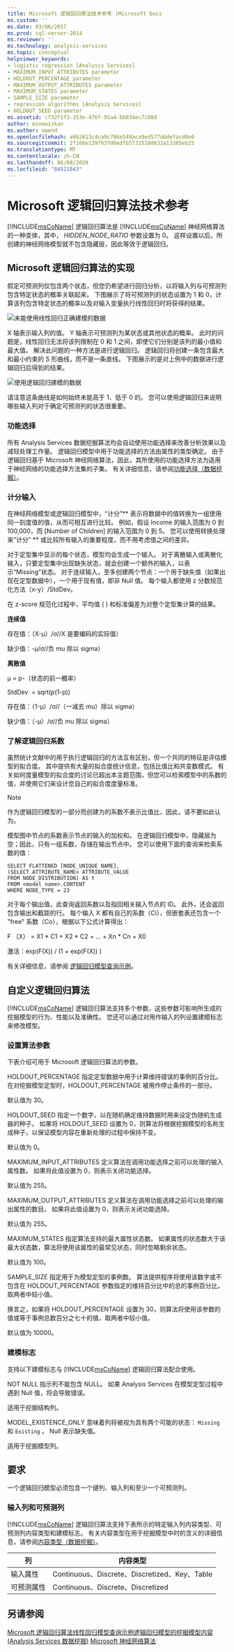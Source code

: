 ```yaml
---
title: Microsoft 逻辑回归算法技术参考 |Microsoft Docs
ms.custom: ''
ms.date: 03/06/2017
ms.prod: sql-server-2014
ms.reviewer: ''
ms.technology: analysis-services
ms.topic: conceptual
helpviewer_keywords:
- logistic regression [Analysis Services]
- MAXIMUM_INPUT_ATTRIBUTES parameter
- HOLDOUT_PERCENTAGE parameter
- MAXIMUM_OUTPUT_ATTRIBUTES parameter
- MAXIMUM_STATES parameter
- SAMPLE_SIZE parameter
- regression algorithms [Analysis Services]
- HOLDOUT_SEED parameter
ms.assetid: cf32f1f3-153e-476f-91a4-bb834ec7c88d
author: minewiskan
ms.author: owend
ms.openlocfilehash: a9b2613c4ca9c706e549aca9ed577a6defacd0e0
ms.sourcegitcommit: 2f166e139f637d6edfb5731510d632a13205eb25
ms.translationtype: MT
ms.contentlocale: zh-CN
ms.lasthandoff: 06/08/2020
ms.locfileid: "84521843"
---
```

# <a name="microsoft-logistic-regression-algorithm-technical-reference"></a>Microsoft 逻辑回归算法技术参考
  [!INCLUDE[msCoName](../../includes/msconame-md.md)] 逻辑回归算法是 [!INCLUDE[msCoName](../../includes/msconame-md.md)] 神经网络算法的一种变体，其中， *HIDDEN_NODE_RATIO* 参数设置为 0。 这样设置以后，所创建的神经网络模型就不包含隐藏层，因此等效于逻辑回归。

## <a name="implementation-of-the-microsoft-logistic-regression-algorithm"></a>Microsoft 逻辑回归算法的实现
 假定可预测列仅包含两个状态，但您仍希望进行回归分析，以将输入列与可预测列包含特定状态的概率关联起来。 下图展示了将可预测列的状态设置为 1 和 0，计算该列包含特定状态的概率以及对输入变量执行线性回归时将获得的结果。

 ![未能使用线性回归正确建模的数据](../media/logistic-linear-regression.gif "未能使用线性回归正确建模的数据")

 X 轴表示输入列的值。 Y 轴表示可预测列为某状态或其他状态的概率。 此时的问题是，线性回归无法将该列限制在 0 和 1 之间，即使它们分别是该列的最小值和最大值。 解决此问题的一种方法是进行逻辑回归。 逻辑回归将创建一条包含最大和最小约束的 S 形曲线，而不是一条直线。 下图展示的是对上例中的数据进行逻辑回归后得到的结果。

 ![使用逻辑回归建模的数据](../media/logistic-regression.gif "使用逻辑回归建模的数据")

 请注意这条曲线是如何始终未能高于 1、低于 0 的。 您可以使用逻辑回归来说明哪些输入列对于确定可预测列的状态很重要。

### <a name="feature-selection"></a>功能选择
 所有 Analysis Services 数据挖掘算法均会自动使用功能选择来改善分析效果以及减轻处理工作量。 逻辑回归模型中用于功能选择的方法由属性的类型确定。 由于逻辑回归基于 Microsoft 神经网络算法，因此，其所使用的功能选择方法为适用于神经网络的功能选择方法集的子集。 有关详细信息，请参阅[功能选择（数据挖掘）](feature-selection-data-mining.md)。

### <a name="scoring-inputs"></a>计分输入
 在神经网络模型或逻辑回归模型中，“计分”** 表示将数据中的值转换为一组使用同一刻度值的值，从而可相互进行比较。 例如，假设 Income 的输入范围为 0 到 100,000，而 [Number of Children] 的输入范围为 0 到 5。 您可以使用转换处理来“计分” ** 或比较所有输入的重要程度，而不用考虑值之间的差异。

 对于定型集中显示的每个状态，模型均会生成一个输入。 对于离散输入或离散化输入，只要定型集中出现缺失状态，就会创建一个额外的输入，以表示“Missing”状态。 对于连续输入，至多创建两个节点：一个用于缺失值（如果出现在定型数据中），一个用于现有值，即非 Null 值。 每个输入都使用 z 分数规范化方法（x-y）/StdDev。

 在 z-score 规范化过程中，平均值 ( ) 和标准偏差为对整个定型集计算的结果。

 **连续值**

 存在值：（X-μ）/σ//X 是要编码的实际值）

 缺少值：-μ/σ//负 mu 除以 sigma）

 **离散值**

 μ = p-（状态的前一概率）

 StdDev  = sqrt(p(1-p))

 存在值：（1-μ）/σ//（一减去 mu）除以 sigma）

 缺少值：（-μ）/σ//负 mu 除以 sigma）

### <a name="understanding-logistic-regression-coefficients"></a>了解逻辑回归系数
 虽然统计文献中的用于执行逻辑回归的方法互有区别，但一个共同的特征是评估模型的拟合度。 其中提供有大量的拟合度统计信息，包括比值比和共变数模式。 有关如何度量模型的拟合度的讨论已超出本主题范围，但您可以检索模型中的系数的值，并使用它们来设计您自己的拟合度度量标准。

> [!NOTE]
>  作为逻辑回归模型的一部分而创建为的系数不表示比值比，因此，请不要如此认为。

 模型图中节点的系数表示节点的输入的加权和。 在逻辑回归模型中，隐藏层为空；因此，只有一组系数，存储在输出节点中。 您可以使用下面的查询来检索系数的值：

```
SELECT FLATTENED [NODE_UNIQUE NAME],
(SELECT ATTRIBUTE_NAME< ATTRIBUTE_VALUE
FROM NODE_DISTRIBUTION) AS t
FROM <model name>.CONTENT
WHERE NODE_TYPE = 23
```

 对于每个输出值，此查询返回系数以及指回相关输入节点的 ID。 此外，还会返回包含输出和截距的行。 每个输入 X 都有自己的系数（Ci），但嵌套表还包含一个 "free" 系数（Co），根据以下公式计算得出：

 F （X） = X1 * C1 + X2 \* C2 + ... + Xn \* Cn + X0

 激活：exp(F(X)) / (1 + exp(F(X)) )

 有关详细信息，请参阅 [逻辑回归模型查询示例](logistic-regression-model-query-examples.md)。

## <a name="customizing-the-logistic-regression-algorithm"></a>自定义逻辑回归算法
 [!INCLUDE[msCoName](../../includes/msconame-md.md)] 逻辑回归算法支持多个参数，这些参数可影响所生成的挖掘模型的行为、性能以及准确性。 您还可以通过对用作输入的列设置建模标志来修改模型。

### <a name="setting-algorithm-parameters"></a>设置算法参数
 下表介绍可用于 Microsoft 逻辑回归算法的参数。

 HOLDOUT_PERCENTAGE 指定定型数据中用于计算维持错误的事例的百分比。 在对挖掘模型定型时，HOLDOUT_PERCENTAGE 被用作停止条件的一部分。

 默认值为 30。

 HOLDOUT_SEED 指定一个数字，以在随机确定维持数据时用来设定伪随机生成器的种子。 如果将 HOLDOUT_SEED 设置为 0，则算法将根据挖掘模型的名称生成种子，以保证模型内容在重新处理的过程中保持不变。

 默认值为 0。

 MAXIMUM_INPUT_ATTRIBUTES 定义算法在调用功能选择之前可以处理的输入属性数。 如果将此值设置为 0，则表示关闭功能选择。

 默认值为 255。

 MAXIMUM_OUTPUT_ATTRIBUTES 定义算法在调用功能选择之前可以处理的输出属性的数目。 如果将此值设置为 0，则表示关闭功能选择。

 默认值为 255。

 MAXIMUM_STATES 指定算法支持的最大属性状态数。 如果属性的状态数大于该最大状态数，算法将使用该属性的最常见状态，同时忽略剩余状态。

 默认值为 100。

 SAMPLE_SIZE 指定用于为模型定型的事例数。 算法提供程序将使用该数字或不包含在 HOLDOUT_PERCENTAGE 参数指定的维持百分比中的总的事例百分比，取两者中较小值。

 换言之，如果将 HOLDOUT_PERCENTAGE 设置为 30，则算法将使用该参数的值或等于事例总数百分之七十的值，取两者中较小值。

 默认值为 10000。

### <a name="modeling-flags"></a>建模标志
 支持以下建模标志与 [!INCLUDE[msCoName](../../includes/msconame-md.md)] 逻辑回归算法配合使用。

 NOT NULL 指示列不能包含 NULL。 如果 Analysis Services 在模型定型过程中遇到 Null 值，将会导致错误。

 适用于挖掘结构列。

 MODEL_EXISTENCE_ONLY 意味着列将被视为具有两个可能的状态： `Missing` 和 `Existing` 。 Null 表示缺失值。

 适用于挖掘模型列。

## <a name="requirements"></a>要求
 一个逻辑回归模型必须包含一个键列、输入列和至少一个可预测列。

### <a name="input-and-predictable-columns"></a>输入列和可预测列
 [!INCLUDE[msCoName](../../includes/msconame-md.md)] 逻辑回归算法支持下表所示的特定输入列内容类型、可预测列内容类型和建模标志。 有关内容类型在用于挖掘模型中时的含义的详细信息，请参阅[内容类型（数据挖掘）](content-types-data-mining.md)。

|列|内容类型|
|------------|-------------------|
|输入属性|Continuous、Discrete、Discretized、Key、Table|
|可预测属性|Continuous、Discrete、Discretized|

## <a name="see-also"></a>另请参阅
 [Microsoft 逻辑回归算法](microsoft-logistic-regression-algorithm.md)[线性回归模型查询示例](linear-regression-model-query-examples.md)[逻辑回归模型的挖掘模型内容 &#40;Analysis Services 数据挖掘&#41;](mining-model-content-for-logistic-regression-models.md) [Microsoft 神经网络算法](microsoft-neural-network-algorithm.md)


